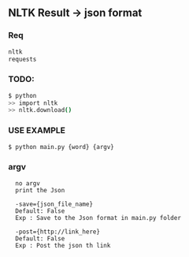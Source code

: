 ## NLTK Result -> json format

### Req
```bash
nltk
requests
```

### TODO:
```bash
$ python
>> import nltk
>> nltk.download()
```

### USE EXAMPLE 
```bash
$ python main.py {word} {argv}
```

### argv
      
      no argv
      print the Json
      
      -save={json_file_name}
      Default: False
      Exp : Save to the Json format in main.py folder
      
      -post={http://link_here}
      Default: False
      Exp : Post the json th link
      
